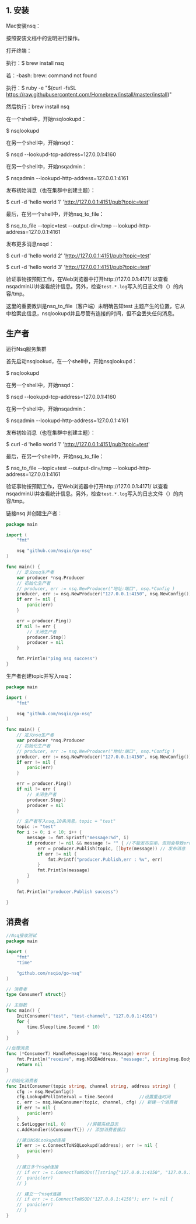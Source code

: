 ## 1. 安装

Mac安装nsq：

按照安装文档中的说明进行操作。

打开终端：

执行：$ brew install nsq

若：-bash: brew: command not found

执行：$ ruby -e "$(curl -fsSL https://raw.githubusercontent.com/Homebrew/install/master/install)"

然后执行：brew install nsq

在一个shell中，开始nsqlookupd：

$ nsqlookupd

在另一个shell中，开始nsqd：

$ nsqd --lookupd-tcp-address=127.0.0.1:4160

在另一个shell中，开始nsqadmin：

$ nsqadmin --lookupd-http-address=127.0.0.1:4161

发布初始消息（也在集群中创建主题）：

$ curl -d 'hello world 1' 'http://127.0.0.1:4151/pub?topic=test'

最后，在另一个shell中，开始nsq_to_file：

$ nsq_to_file --topic=test --output-dir=/tmp --lookupd-http-address=127.0.0.1:4161

发布更多消息nsqd：

$ curl -d 'hello world 2' 'http://127.0.0.1:4151/pub?topic=test'

$ curl -d 'hello world 3' 'http://127.0.0.1:4151/pub?topic=test'

验证事物按预期工作，在Web浏览器中打开http://127.0.0.1:4171/ 以查看nsqadminUI并查看统计信息。另外，检查`test.*.log`写入的日志文件（）的内容/tmp。

这里的重要教训是nsq_to_file（客户端）未明确告知test 主题产生的位置，它从中检索此信息，nsqlookupd并且尽管有连接的时间，但不会丢失任何消息。

## 生产者

运行Nsq服务集群

首先启动nsqlookud，在一个shell中，开始nsqlookupd：

$ nsqlookupd

在另一个shell中，开始nsqd：

$ nsqd --lookupd-tcp-address=127.0.0.1:4160

在另一个shell中，开始nsqadmin：

$ nsqadmin --lookupd-http-address=127.0.0.1:4161

发布初始消息（也在集群中创建主题）：

$ curl -d 'hello world 1' 'http://127.0.0.1:4151/pub?topic=test'

最后，在另一个shell中，开始nsq_to_file：

$ nsq_to_file --topic=test --output-dir=/tmp --lookupd-http-address=127.0.0.1:4161

验证事物按预期工作，在Web浏览器中打开http://127.0.0.1:4171/ 以查看nsqadminUI并查看统计信息。另外，检查`test.*.log`写入的日志文件（）的内容/tmp。

链接nsq 并创建生产者：

```go
package main

import (
    "fmt"

    nsq "github.com/nsqio/go-nsq"
)

func main() {
    // 定义nsq生产者
    var producer *nsq.Producer
    // 初始化生产者
    // producer, err := nsq.NewProducer("地址:端口", nsq.*Config )
    producer, err := nsq.NewProducer("127.0.0.1:4150", nsq.NewConfig())
    if err != nil {
        panic(err)
    }

    err = producer.Ping()
    if nil != err {
        // 关闭生产者
        producer.Stop()
        producer = nil
    }

    fmt.Println("ping nsq success")
}
```

生产者创建topic并写入nsq：

```go
package main

import (
    "fmt"

    nsq "github.com/nsqio/go-nsq"
)

func main() {
    // 定义nsq生产者
    var producer *nsq.Producer
    // 初始化生产者
    // producer, err := nsq.NewProducer("地址:端口", nsq.*Config )
    producer, err := nsq.NewProducer("127.0.0.1:4150", nsq.NewConfig())
    if err != nil {
        panic(err)
    }

    err = producer.Ping()
    if nil != err {
        // 关闭生产者
        producer.Stop()
        producer = nil
    }

    // 生产者写入nsq,10条消息，topic = "test"
    topic := "test"
    for i := 0; i < 10; i++ {
        message := fmt.Sprintf("message:%d", i)
        if producer != nil && message != "" { //不能发布空串，否则会导致error
            err = producer.Publish(topic, []byte(message)) // 发布消息
            if err != nil {
                fmt.Printf("producer.Publish,err : %v", err)
            }
            fmt.Println(message)
        }
    }

    fmt.Println("producer.Publish success")

}
```

## 消费者

```go
//Nsq接收测试
package main

import (
    "fmt"
    "time"

    "github.com/nsqio/go-nsq"
)

// 消费者
type ConsumerT struct{}

// 主函数
func main() {
    InitConsumer("test", "test-channel", "127.0.0.1:4161")
    for {
        time.Sleep(time.Second * 10)
    }
}

//处理消息
func (*ConsumerT) HandleMessage(msg *nsq.Message) error {
    fmt.Println("receive", msg.NSQDAddress, "message:", string(msg.Body))
    return nil
}

//初始化消费者
func InitConsumer(topic string, channel string, address string) {
    cfg := nsq.NewConfig()
    cfg.LookupdPollInterval = time.Second          //设置重连时间
    c, err := nsq.NewConsumer(topic, channel, cfg) // 新建一个消费者
    if err != nil {
        panic(err)
    }
    c.SetLogger(nil, 0)        //屏蔽系统日志
    c.AddHandler(&ConsumerT{}) // 添加消费者接口

    //建立NSQLookupd连接
    if err := c.ConnectToNSQLookupd(address); err != nil {
        panic(err)
    }

    //建立多个nsqd连接
    // if err := c.ConnectToNSQDs([]string{"127.0.0.1:4150", "127.0.0.1:4152"}); err != nil {
    //  panic(err)
    // }

    // 建立一个nsqd连接
    // if err := c.ConnectToNSQD("127.0.0.1:4150"); err != nil {
    //  panic(err)
    // }
}
```





